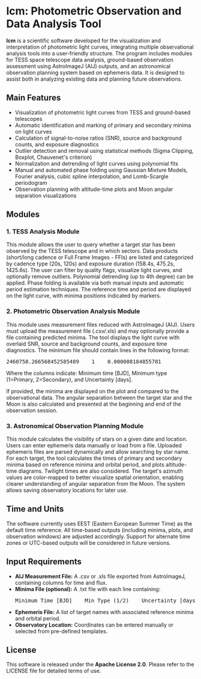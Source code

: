 <!DOCTYPE html>
<html lang="en">
<head>
  <meta charset="UTF-8">
</head>
<body>

<h1>lcm: Photometric Observation and Data Analysis Tool</h1>

<p><strong>lcm</strong> is a scientific software developed for the visualization and interpretation of photometric light curves, integrating multiple observational analysis tools into a user-friendly structure. The program includes modules for TESS space telescope data analysis, ground-based observation assessment using AstroImageJ (AIJ) outputs, and an astronomical observation planning system based on ephemeris data. It is designed to assist both in analyzing existing data and planning future observations.</p>

<h2>Main Features</h2>
<ul>
  <li>Visualization of photometric light curves from TESS and ground-based telescopes</li>
  <li>Automatic identification and marking of primary and secondary minima on light curves</li>
  <li>Calculation of signal-to-noise ratios (SNR), source and background counts, and exposure diagnostics</li>
  <li>Outlier detection and removal using statistical methods (Sigma Clipping, Boxplot, Chauvenet's criterion)</li>
  <li>Normalization and detrending of light curves using polynomial fits</li>
  <li>Manual and automated phase folding using Gaussian Mixture Models, Fourier analysis, cubic spline interpolation, and Lomb-Scargle periodogram</li>
  <li>Observation planning with altitude-time plots and Moon angular separation visualizations</li>
</ul>

<h2>Modules</h2>

<h3>1. TESS Analysis Module</h3>
<p>This module allows the user to query whether a target star has been observed by the TESS telescope and in which sectors. Data products (short/long cadence or Full Frame Images - FFIs) are listed and categorized by cadence type (20s, 120s) and exposure duration (158.4s, 475.2s, 1425.6s). The user can filter by quality flags, visualize light curves, and optionally remove outliers. Polynomial detrending (up to 4th degree) can be applied. Phase folding is available via both manual inputs and automatic period estimation techniques. The reference time and period are displayed on the light curve, with minima positions indicated by markers.</p>

<h3>2. Photometric Observation Analysis Module</h3>
<p>This module uses measurement files reduced with AstroImageJ (AIJ). Users must upload the measurement file (.csv/.xls) and may optionally provide a file containing predicted minima. The tool displays the light curve with overlaid SNR, source and background counts, and exposure time diagnostics. The minimum file should contain lines in the following format:</p>
<pre>2460758.266568452585489    1    0.000008184855781</pre>
<p>Where the columns indicate: Minimum time [BJD], Minimum type (1=Primary, 2=Secondary), and Uncertainty [days].</p>
<p>If provided, the minima are displayed on the plot and compared to the observational data. The angular separation between the target star and the Moon is also calculated and presented at the beginning and end of the observation session.</p>

<h3>3. Astronomical Observation Planning Module</h3>
<p>This module calculates the visibility of stars on a given date and location. Users can enter ephemeris data manually or load from a file. Uploaded ephemeris files are parsed dynamically and allow searching by star name. For each target, the tool calculates the times of primary and secondary minima based on reference minima and orbital period, and plots altitude-time diagrams. Twilight times are also considered. The target's azimuth values are color-mapped to better visualize spatial orientation, enabling clearer understanding of angular separation from the Moon. The system allows saving observatory locations for later use.</p>

<h2>Time and Units</h2>
<p>The software currently uses EEST (Eastern European Summer Time) as the default time reference. All time-based outputs (including minima, plots, and observation windows) are adjusted accordingly. Support for alternate time zones or UTC-based outputs will be considered in future versions.</p>

<h2>Input Requirements</h2>
<ul>
  <li><strong>AIJ Measurement File:</strong> A .csv or .xls file exported from AstroImageJ, containing columns for time and flux.</li>
  <li><strong>Minima File (optional):</strong> A .txt file with each line containing:
    <pre>Minimum Time [BJD]    Min Type (1/2)    Uncertainty [days]</pre>
  </li>
  <li><strong>Ephemeris File:</strong> A list of target names with associated reference minima and orbital period.</li>
  <li><strong>Observatory Location:</strong> Coordinates can be entered manually or selected from pre-defined templates.</li>
</ul>

<h2>License</h2>
<p>This software is released under the <strong>Apache License 2.0</strong>. Please refer to the LICENSE file for detailed terms of use.</p>

</body>
</html>
